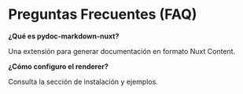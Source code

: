# Preguntas Frecuentes (FAQ)

**¿Qué es pydoc-markdown-nuxt?**

Una extensión para generar documentación en formato Nuxt Content.

**¿Cómo configuro el renderer?**

Consulta la sección de instalación y ejemplos.
